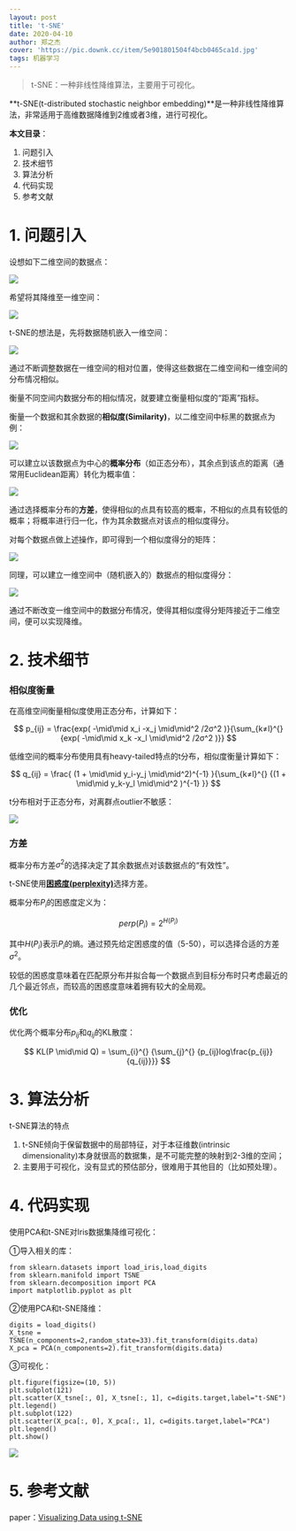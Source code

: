 ```yaml
---
layout: post
title: 't-SNE'
date: 2020-04-10
author: 郑之杰
cover: 'https://pic.downk.cc/item/5e901801504f4bcb0465ca1d.jpg'
tags: 机器学习
---
```


> t-SNE：一种非线性降维算法，主要用于可视化。

**t-SNE(t-distributed stochastic neighbor embedding)**是一种非线性降维算法，非常适用于高维数据降维到2维或者3维，进行可视化。

**本文目录**：
1. 问题引入
2. 技术细节
3. 算法分析
4. 代码实现
5. 参考文献

# 1. 问题引入
设想如下二维空间的数据点：

![](https://pic.downk.cc/item/5e9006bd504f4bcb04541bb3.jpg)

希望将其降维至一维空间：

![](https://pic.downk.cc/item/5e900725504f4bcb0454941b.jpg)

t-SNE的想法是，先将数据随机嵌入一维空间：

![](https://pic.downk.cc/item/5e900bee504f4bcb0459fd5b.jpg)

通过不断调整数据在一维空间的相对位置，使得这些数据在二维空间和一维空间的分布情况相似。

衡量不同空间内数据分布的相似情况，就要建立衡量相似度的“距离”指标。

衡量一个数据和其余数据的**相似度(Similarity)**，以二维空间中标黑的数据点为例：

![](https://pic.downk.cc/item/5e90098c504f4bcb04575f1e.jpg)

可以建立以该数据点为中心的**概率分布**（如正态分布），其余点到该点的距离（通常用Euclidean距离）转化为概率值：

![](https://pic.downk.cc/item/5e900a4b504f4bcb04583df2.jpg)

通过选择概率分布的**方差**，使得相似的点具有较高的概率，不相似的点具有较低的概率；将概率进行归一化，作为其余数据点对该点的相似度得分。

对每个数据点做上述操作，即可得到一个相似度得分的矩阵：

![](https://pic.downk.cc/item/5e900af9504f4bcb0458fb9c.jpg)

同理，可以建立一维空间中（随机嵌入的）数据点的相似度得分：

![](https://pic.downk.cc/item/5e900b56504f4bcb04595891.jpg)

通过不断改变一维空间中的数据分布情况，使得其相似度得分矩阵接近于二维空间，便可以实现降维。

# 2. 技术细节

### 相似度衡量
在高维空间衡量相似度使用正态分布，计算如下：

$$ p_{ij} = \frac{exp( -\mid\mid x_i -x_j \mid\mid^2 /2σ^2 )}{\sum_{k≠l}^{} {exp( -\mid\mid x_k -x_l \mid\mid^2 /2σ^2 )}} $$

低维空间的概率分布使用具有heavy-tailed特点的t分布，相似度衡量计算如下：

$$ q_{ij} = \frac{ (1 + \mid\mid y_i-y_j \mid\mid^2)^{-1} }{\sum_{k≠l}^{} {(1 + \mid\mid y_k-y_l \mid\mid^2 )^{-1} }} $$

t分布相对于正态分布，对离群点outlier不敏感：

![](http://www.datakit.cn/images/statistics/norm_t_dict.png)

### 方差
概率分布方差$σ^2$的选择决定了其余数据点对该数据点的“有效性”。

t-SNE使用[**困惑度(perplexity)**](https://en.wikipedia.org/wiki/Perplexity)选择方差。

概率分布$P_i$的困惑度定义为：

$$ perp(P_i) = 2^{H(P_i)} $$

其中$H(P_i)$表示$P_i$的熵。通过预先给定困惑度的值（5-50），可以选择合适的方差$σ^2$。

较低的困惑度意味着在匹配原分布并拟合每一个数据点到目标分布时只考虑最近的几个最近邻点，而较高的困惑度意味着拥有较大的全局观。

### 优化
优化两个概率分布$p_{ij}$和$q_{ij}$的KL散度：

$$ KL(P \mid\mid Q) = \sum_{i}^{} {\sum_{j}^{} {p_{ij}log\frac{p_{ij}}{q_{ij}}}} $$

# 3. 算法分析
t-SNE算法的特点
1. t-SNE倾向于保留数据中的局部特征，对于本征维数(intrinsic dimensionality)本身就很高的数据集，是不可能完整的映射到2-3维的空间；
2. 主要用于可视化，没有显式的预估部分，很难用于其他目的（比如预处理）。

# 4. 代码实现
使用PCA和t-SNE对Iris数据集降维可视化：

①导入相关的库：
```
from sklearn.datasets import load_iris,load_digits
from sklearn.manifold import TSNE
from sklearn.decomposition import PCA
import matplotlib.pyplot as plt
```

②使用PCA和t-SNE降维：
```
digits = load_digits()
X_tsne = TSNE(n_components=2,random_state=33).fit_transform(digits.data)
X_pca = PCA(n_components=2).fit_transform(digits.data)
```

③可视化：
```
plt.figure(figsize=(10, 5))
plt.subplot(121)
plt.scatter(X_tsne[:, 0], X_tsne[:, 1], c=digits.target,label="t-SNE")
plt.legend()
plt.subplot(122)
plt.scatter(X_pca[:, 0], X_pca[:, 1], c=digits.target,label="PCA")
plt.legend()
plt.show()
```
![](https://pic.downk.cc/item/5e9058ca504f4bcb049caeb4.jpg)

# 5. 参考文献

paper：[Visualizing Data using t-SNE](http://www.jmlr.org/papers/volume9/vandermaaten08a/vandermaaten08a.pdf)
